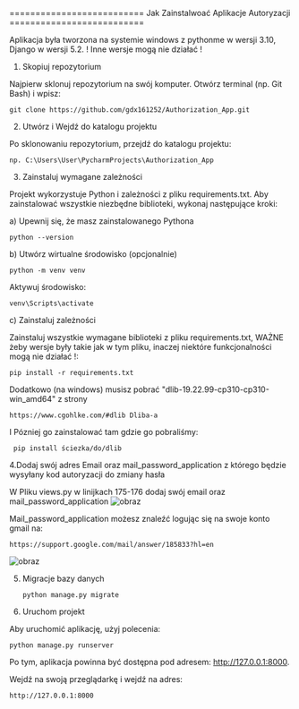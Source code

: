 ========================== Jak Zainstalwoać Aplikacje Autoryzacji ==========================

Aplikacja była tworzona na systemie windows z pythonme w wersji 3.10, Django w wersji 5.2.  ! Inne wersje mogą nie działać !


1. Skopiuj repozytorium

  Najpierw sklonuj repozytorium na swój komputer. Otwórz terminal (np. Git Bash) i wpisz:

    git clone https://github.com/gdx161252/Authorization_App.git

2. Utwórz i  Wejdź do katalogu projektu

Po sklonowaniu repozytorium, przejdź do katalogu projektu:

    np. C:\Users\User\PycharmProjects\Authorization_App

3. Zainstaluj wymagane zależności

Projekt wykorzystuje Python i zależności z pliku requirements.txt. Aby zainstalować wszystkie niezbędne biblioteki, wykonaj następujące kroki:

  a) Upewnij się, że masz zainstalowanego Pythona

    python --version

  b) Utwórz wirtualne środowisko (opcjonalnie)

    python -m venv venv

Aktywuj środowisko:

    venv\Scripts\activate

  c) Zainstaluj zależności

Zainstaluj wszystkie wymagane biblioteki z pliku requirements.txt, WAŻNE żeby wersje były takie jak w tym pliku, inaczej niektóre funkcjonalności mogą nie działać !:

    pip install -r requirements.txt

Dodatkowo (na windows) musisz pobrać "dlib-19.22.99-cp310-cp310-win_amd64" z strony

    https://www.cgohlke.com/#dlib Dliba-a

I Pózniej go zainstalować tam gdzie go pobraliśmy:

     pip install ściezka/do/dlib

4.Dodaj swój adres Email oraz mail_password_application z którego będzie wysyłany kod autoryzacji do zmiany hasła

W Pliku views.py w linijkach 175-176 dodaj swój email oraz mail_password_application
![obraz](https://github.com/user-attachments/assets/72949fb8-6f9c-4116-985f-3eaac59683e9)

Mail_password_application możesz znaleźć logując się na swoje konto gmail na:

    https://support.google.com/mail/answer/185833?hl=en

  ![obraz](https://github.com/user-attachments/assets/3d6a729b-4e74-4214-9787-067a14c9a89d)


5. Migracje bazy danych 

       python manage.py migrate

6. Uruchom projekt

Aby uruchomić aplikację, użyj polecenia:

    python manage.py runserver

Po tym, aplikacja powinna być dostępna pod adresem: http://127.0.0.1:8000.

Wejdź na swoją przeglądarkę i wejdź na adres:

    http://127.0.0.1:8000
